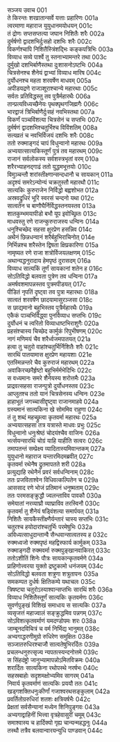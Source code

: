 सञ्जय उवाच	001  
ते किरन्तः शरव्रातान्सर्वे यत्ताः प्रहारिणः	001a  
त्वरमाणा महाराज युयुधानमयोधयन्	001c  
तं द्रोणः सप्तसप्तत्या जघान निशितैः शरैः	002a  
दुर्मर्षणो द्वादशभिर्दुःसहो दशभिः शरैः	002c  
विकर्णश्चापि निशितैस्त्रिंशद्भिः कङ्कपत्रिभिः	003a  
विव्याध सव्ये पार्श्वे तु स्तनाभ्यामन्तरे तथा	003c  
दुर्मुखो दशभिर्बाणैस्तथा दुःशासनोऽष्टभिः	004a  
चित्रसेनश्च शैनेयं द्वाभ्यां विव्याध मारिष	004c  
दुर्योधनश्च महता शरवर्षेण माधवम्	005a  
अपीडयद्रणे राजञ्शूराश्चान्ये महारथाः	005c  
सर्वतः प्रतिविद्धस्तु तव पुत्रैर्महारथैः	006a  
तान्प्रत्यविध्यच्छैनेयः पृथक्पृथगजिह्मगैः	006c  
भारद्वाजं त्रिभिर्बाणैर्दुःसहं नवभिस्तथा	007a  
विकर्णं पञ्चविंशत्या चित्रसेनं च सप्तभिः	007c  
दुर्मर्षणं द्वादशभिश्चतुर्भिश्च विविंशतिम्	008a  
सत्यव्रतं च नवभिर्विजयं दशभिः शरैः	008c  
ततो रुक्माङ्गदं चापं विधुन्वानो महारथः	009a  
अभ्ययात्सात्यकिस्तूर्णं पुत्रं तव महारथम्	009c  
राजानं सर्वलोकस्य सर्वशस्त्रभृतां वरम्	010a  
शरैरभ्याहनद्गाढं ततो युद्धमभूत्तयोः	010c  
विमुञ्चन्तौ शरांस्तीक्ष्णान्सन्दधानौ च सायकान्	011a  
अदृश्यं समरेऽन्योन्यं चक्रतुस्तौ महारथौ	011c  
सात्यकिः कुरुराजेन निर्विद्धो बह्वशोभत	012a  
अस्रवद्रुधिरं भूरि स्वरसं चन्दनो यथा	012c  
सात्वतेन च बाणौघैर्निर्विद्धस्तनयस्तव	013a  
शातकुम्भमयापीडो बभौ यूप इवोच्छ्रितः	013c  
माधवस्तु रणे राजन्कुरुराजस्य धन्विनः	014a  
धनुश्चिच्छेद सहसा क्षुरप्रेण हसन्निव	014c  
अथैनं छिन्नधन्वानं शरैर्बहुभिराचिनोत्	014e  
निर्भिन्नश्च शरैस्तेन द्विषता क्षिप्रकारिणा	015a  
नामृष्यत रणे राजा शत्रोर्विजयलक्षणम्	015c  
अथान्यद्धनुरादाय हेमपृष्ठं दुरासदम्	016a  
विव्याध सात्यकिं तूर्णं सायकानां शतेन ह	016c  
सोऽतिविद्धो बलवता पुत्रेण तव धन्विना	017a  
अमर्षवशमापन्नस्तव पुत्रमपीडयत्	017c  
पीडितं नृपतिं दृष्ट्वा तव पुत्रा महारथाः	018a  
सात्वतं शरवर्षेण छादयामासुरञ्जसा	018c  
स छाद्यमानो बहुभिस्तव पुत्रैर्महारथैः	019a  
एकैकं पञ्चभिर्विद्ध्वा पुनर्विव्याध सप्तभिः	019c  
दुर्योधनं च त्वरितो विव्याधाष्टभिराशुगैः	020a  
प्रहसंश्चास्य चिच्छेद कार्मुकं रिपुभीषणम्	020c  
नागं मणिमयं चैव शरैर्ध्वजमपातयत्	021a  
हत्वा तु चतुरो वाहांश्चतुर्भिर्निशितैः शरैः	021c  
सारथिं पातयामास क्षुरप्रेण महायशाः	021e  
एतस्मिन्नन्तरे चैव कुरुराजं महारथम्	022a  
अवाकिरच्छरैर्हृष्टो बहुभिर्मर्मभेदिभिः	022c  
स वध्यमानः समरे शैनेयस्य शरोत्तमैः	023a  
प्राद्रवत्सहसा राजन्पुत्रो दुर्योधनस्तव	023c  
आप्लुतश्च ततो यानं चित्रसेनस्य धन्विनः	023e  
हाहाभूतं जगच्चासीद्दृष्ट्वा राजानमाहवे	024a  
ग्रस्यमानं सात्यकिना खे सोममिव राहुणा	024c  
तं तु शब्दं महच्छ्रुत्वा कृतवर्मा महारथः	025a  
अभ्ययात्सहसा तत्र यत्रास्ते माधवः प्रभुः	025c  
विधुन्वानो धनुःश्रेष्ठं चोदयंश्चैव वाजिनः	026a  
भर्त्सयन्सारथिं चोग्रं याहि याहीति सत्वरः	026c  
तमापतन्तं सम्प्रेक्ष्य व्यादितास्यमिवान्तकम्	027a  
युयुधानो महाराज यन्तारमिदमब्रवीत्	027c  
कृतवर्मा रथेनैष द्रुतमापतते शरी	028a  
प्रत्युद्याहि रथेनैनं प्रवरं सर्वधन्विनाम्	028c  
ततः प्रजविताश्वेन विधिवत्कल्पितेन च	029a  
आससाद रणे भोजं प्रतिमानं धनुष्मताम्	029c  
ततः परमसङ्क्रुद्धौ ज्वलन्ताविव पावकौ	030a  
समेयातां नरव्याघ्रौ व्याघ्राविव तरस्विनौ	030c  
कृतवर्मा तु शैनेयं षड्विंशत्या समार्पयत्	031a  
निशितैः सायकैस्तीक्ष्णैर्यन्तारं चास्य सप्तभिः	031c  
चतुरश्च हयोदारांश्चतुर्भिः परमेषुभिः	032a  
अविध्यत्साधुदान्तान्वै सैन्धवान्सात्वतस्य ह	032c  
रुक्मध्वजो रुक्मपृष्ठं महद्विस्फार्य कार्मुकम्	033a  
रुक्माङ्गदी रुक्मवर्मा रुक्मपुङ्खानवाकिरत्	033c  
ततोऽशीतिं शिनेः पौत्रः सायकान्कृतवर्मणे	034a  
प्राहिणोत्त्वरया युक्तो द्रष्टुकामो धनंजयम्	034c  
सोऽतिविद्धो बलवता शत्रुणा शत्रुतापनः	035a  
समकम्पत दुर्धर्षः क्षितिकम्पे यथाचलः	035c  
त्रिषष्ट्या चतुरोऽस्याश्वान्सप्तभिः सारथिं शरैः	036a  
विव्याध निशितैस्तूर्णं सात्यकिः कृतवर्मणः	036c  
सुवर्णपुङ्खं विशिखं समाधाय स सात्यकिः	037a  
व्यसृजत्तं महाज्वालं सङ्क्रुद्धमिव पन्नगम्	037c  
सोऽविशत्कृतवर्माणं यमदण्डोपमः शरः	038a  
जाम्बूनदविचित्रं च वर्म निर्भिद्य भानुमत्	038c  
अभ्यगाद्धरणीमुग्रो रुधिरेण समुक्षितः	038e  
सञ्जातरुधिरश्चाजौ सात्वतेषुभिरर्दितः	039a  
प्रचलन्धनुरुत्सृज्य न्यपतत्स्यन्दनोत्तमे	039c  
स सिंहदंष्ट्रो जानुभ्यामापन्नोऽमितविक्रमः	040a  
शरार्दितः सात्यकिना रथोपस्थे नरर्षभः	040c  
सहस्रबाहोः सदृशमक्षोभ्यमिव सागरम्	041a  
निवार्य कृतवर्माणं सात्यकिः प्रययौ ततः	041c  
खड्गशक्तिधनुःकीर्णां गजाश्वरथसङ्कुलाम्	042a  
प्रवर्तितोग्ररुधिरां शतशः क्षत्रियर्षभैः	042c  
प्रेक्षतां सर्वसैन्यानां मध्येन शिनिपुङ्गवः	043a  
अभ्यगाद्वाहिनीं भित्त्वा वृत्रहेवासुरीं चमूम्	043c  
समाश्वास्य च हार्दिक्यो गृह्य चान्यन्महद्धनुः	044a  
तस्थौ तत्रैव बलवान्वारयन्युधि पाण्डवान्	044c  
